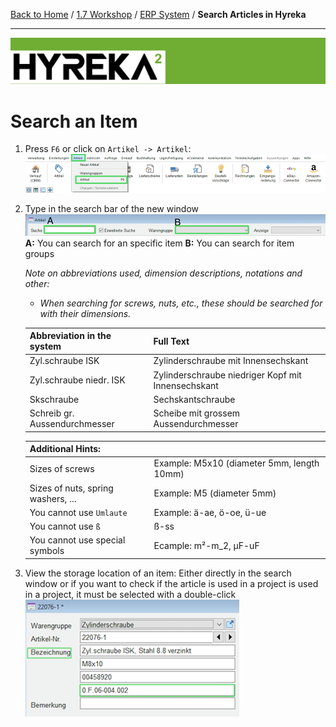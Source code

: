 [Back to Home](../../README.md) / [1.7 Workshop](1.7-workshop.md) / [ERP System](erp.md) / **Search Articles in Hyreka**

<hr>

![](images/header.png)
# Search an Item

1. Press `F6` or click on `Artikel -> Artikel`:  ![](images/article_search_1.png)
2. Type in the search bar of the new window ![](images/article_search_2.png)
    **A:** You can search for an specific item
    **B:** You can search for item groups
    
    *Note on abbreviations used, dimension descriptions, notations and other:*

    - *When searching for screws, nuts, etc., these should be searched for with their dimensions.*
 
    | Abbreviation in the system    | Full Text                                          |
    | :---------------------------- | :------------------------------------------------- |
    | Zyl.schraube ISK              | Zylinderschraube mit Innensechskant                |
    | Zyl.schraube niedr. ISK       | Zylinderschraube niedriger Kopf mit Innensechskant |
    | Skschraube                    | Sechskantschraube                                  |
    | Schreib gr. Aussendurchmesser | Scheibe mit grossem Aussendurchmesser              |


   | Additional Hints:                  |                                            |
   | ---------------------------------- | ------------------------------------------ |
   | Sizes of screws                    | Example: M5x10 (diameter 5mm, length 10mm) |
   | Sizes of nuts, spring washers, ... | Example: M5 (diameter 5mm)                 |
   | You cannot use `Umlaute`           | Example: ä-ae, ö-oe, ü-ue                  |
   | You cannot use `ß`                 | ß-ss                                       |
   | You cannot use special symbols     | Ecample: m²-m_2, µF-uF                     |

3. View the storage location of an item:
   Either directly in the search window or if you want to check if the article is used in a project is used in a project, it must be selected with a double-click 
    ![](images/article_search_3.png)